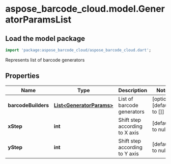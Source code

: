 # aspose_barcode_cloud.model.GeneratorParamsList

## Load the model package

```dart
import 'package:aspose_barcode_cloud/aspose_barcode_cloud.dart';
```
Represents list of barcode generators

## Properties

Name | Type | Description | Notes
---- | ---- | ----------- | -----
**barcodeBuilders** | [**List&lt;GeneratorParams&gt;**](GeneratorParams.md) | List of barcode generators | [optional] [default to []]
**xStep** | **int** | Shift step according to X axis | [default to null]
**yStep** | **int** | Shift step according to Y axis | [default to null]

